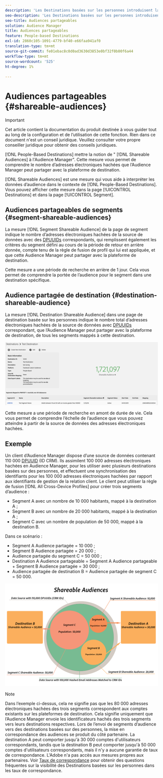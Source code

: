 ```yaml
---
description: 'Les Destinations basées sur les personnes introduisent la notion d''Audiences partageables à l''Audience Manager. Cette mesure vous permet de comprendre le nombre d’adresses électroniques hachées que l’Audience Manager peut partager avec la plateforme de destination. '
seo-description: 'Les Destinations basées sur les personnes introduisent la notion d''Audiences partageables à l''Audience Manager. Cette mesure vous permet de comprendre le nombre d’adresses électroniques hachées que l’Audience Manager peut partager avec la plateforme de destination. '
seo-title: Audiences partageables
solution: Audience Manager
title: Audiences partageables
feature: People-based Destinations
exl-id: 2860c105-1091-4779-bf40-e66faa941af0
translation-type: tm+mt
source-git-commit: fe01ebac8c0d0ad3630d3853e0bf32f0b00f6a44
workflow-type: tm+mt
source-wordcount: '525'
ht-degree: 1%

---
```


# Audiences partageables {#shareable-audiences}

>[!IMPORTANT]
>Cet article contient la documentation du produit destinée à vous guider tout au long de la configuration et de l’utilisation de cette fonction. Rien dans ce document n&#39;est un conseil juridique. Veuillez consulter votre propre conseiller juridique pour obtenir des conseils juridiques.

[!DNL People-Based Destinations] mettre la notion de &quot; [!DNL Shareable Audiences] à l&#39;Audience Manager&quot;. Cette mesure vous permet de comprendre le nombre d’adresses électroniques hachées que l’Audience Manager peut partager avec la plateforme de destination.

[!DNL Shareable Audiences] est une mesure qui vous aide à interpréter les données d’audience dans le contexte de  [!DNL People-Based Destinations]. Vous pouvez afficher cette mesure dans la page [!UICONTROL Destinations] et dans la page [!UICONTROL Segment].

## Audiences partageables de segments {#segment-shareable-audiences}

La mesure [!DNL Segment Shareable Audience] de la page de segment indique le nombre d’adresses électroniques hachées de la source de données avec des [DPUUIDs](../../reference/ids-in-aam.md) correspondants, qui remplissent également les critères du segment défini au cours de la période de retour en arrière donnée, compte tenu de la règle de fusion de profil qui lui est appliquée, et que cette Audience Manager peut partager avec la plateforme de destination.

Cette mesure a une période de recherche en arrière de 1 jour. Cela vous permet de comprendre la portée de l’audience pour le segment dans une destination spécifique.

## Audience partagée de destination {#destination-shareable-audience}

La mesure [!DNL Destination Shareable Audience] dans une page de destination basée sur les personnes indique le nombre total d’adresses électroniques hachées de la source de données avec [DPUUIDs](../../reference/ids-in-aam.md) correspondant, que l’Audience Manager peut partager avec la plateforme de destination, de tous les segments mappés à cette destination.

![audiences partageables](assets/dest-shareable-audiences.png)

Cette mesure a une période de recherche en amont de durée de vie. Cela vous permet de comprendre l’échelle de l’audience que vous pouvez atteindre à partir de la source de données des adresses électroniques hachées.

## Exemple

Un client d’Audience Manager dispose d’une source de données contenant 110 000 [DPUUID](../../reference/ids-in-aam.md) (ID CRM). Ils assimilent 100 000 adresses électroniques hachées en Audience Manager, pour les utiliser avec plusieurs destinations basées sur des personnes, et effectuent une synchronisation des identifiants pour les 100 000 adresses électroniques hachées par rapport aux identifiants de gestion de la relation client. Le client peut utiliser la règle de fusion [!DNL All Cross-Device Profiles] pour créer trois segments d’audience :

* Segment A avec un nombre de 10 000 habitants, mappé à la destination A ;
* Segment B avec un nombre de 20 000 habitants, mappé à la destination A ;
* Segment C avec un nombre de population de 50 000, mappé à la destination B.

Dans ce scénario :

* Segment A Audience partagée = 10 000 ;
* Segment B Audience partagée = 20 000 ;
* Audience partagée du segment C = 50 000 ;
* Destination A Audience partageable = Segment A Audience partageable + Segment B Audience partagée = 30 000 ;
* Audience partagée de destination B = Audience partagée de segment C = 50 000.

![audiences partageables-diagramme](assets/shareable-audiences.png)

>[!NOTE]
>
>Dans l’exemple ci-dessus, cela ne signifie pas que les 80 000 adresses électroniques hachées des trois segments correspondent aux comptes existants sur les plateformes de destination. Cela signifie uniquement que l’Audience Manager envoie les identificateurs hachés des trois segments vers leurs destinations respectives. Lors de l’envoi de segments d’audience vers des destinations basées sur des personnes, la mise en correspondance des audiences se produit du côté partenaire. La destination A peut comporter jusqu&#39;à 30 000 comptes d&#39;utilisateurs correspondants, tandis que la destination B peut comporter jusqu&#39;à 50 000 comptes d&#39;utilisateurs correspondants, mais il n&#39;y a aucune garantie de taux de correspondance. L&#39;Adobe n&#39;a pas accès aux mesures propres aux partenaires. Voir [Taux de correspondance](../../faq/faq-people-based-destinations.md#match-rates) pour obtenir des questions fréquentes sur la visibilité des Destinations basées sur les personnes dans les taux de correspondance.
